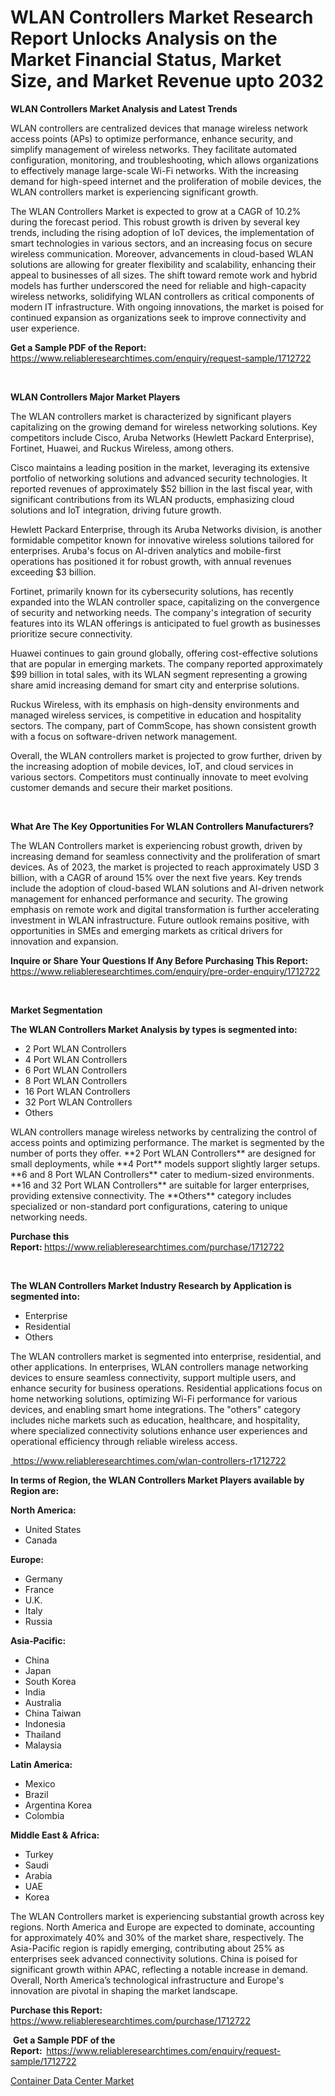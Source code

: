 <p><h1>WLAN Controllers Market Research Report Unlocks Analysis on the Market Financial Status, Market Size, and Market Revenue upto 2032</h1></p><p><strong>WLAN Controllers Market Analysis and Latest Trends</strong></p>
<p><p>WLAN controllers are centralized devices that manage wireless network access points (APs) to optimize performance, enhance security, and simplify management of wireless networks. They facilitate automated configuration, monitoring, and troubleshooting, which allows organizations to effectively manage large-scale Wi-Fi networks. With the increasing demand for high-speed internet and the proliferation of mobile devices, the WLAN controllers market is experiencing significant growth.</p><p>The WLAN Controllers Market is expected to grow at a CAGR of 10.2% during the forecast period. This robust growth is driven by several key trends, including the rising adoption of IoT devices, the implementation of smart technologies in various sectors, and an increasing focus on secure wireless communication. Moreover, advancements in cloud-based WLAN solutions are allowing for greater flexibility and scalability, enhancing their appeal to businesses of all sizes. The shift toward remote work and hybrid models has further underscored the need for reliable and high-capacity wireless networks, solidifying WLAN controllers as critical components of modern IT infrastructure. With ongoing innovations, the market is poised for continued expansion as organizations seek to improve connectivity and user experience.</p></p>
<p><strong>Get a Sample PDF of the Report:&nbsp;</strong> <a href="https://www.reliableresearchtimes.com/enquiry/request-sample/1712722?utm_campaign=1581&utm_medium=2&utm_source=Github&utm_content=ia&utm_term=15022025&utm_id=wlan-controllers">https://www.reliableresearchtimes.com/enquiry/request-sample/1712722</a></p>
<p>&nbsp;</p>
<p><strong>WLAN Controllers Major Market Players</strong></p>
<p><p>The WLAN controllers market is characterized by significant players capitalizing on the growing demand for wireless networking solutions. Key competitors include Cisco, Aruba Networks (Hewlett Packard Enterprise), Fortinet, Huawei, and Ruckus Wireless, among others.</p><p>Cisco maintains a leading position in the market, leveraging its extensive portfolio of networking solutions and advanced security technologies. It reported revenues of approximately $52 billion in the last fiscal year, with significant contributions from its WLAN products, emphasizing cloud solutions and IoT integration, driving future growth.</p><p>Hewlett Packard Enterprise, through its Aruba Networks division, is another formidable competitor known for innovative wireless solutions tailored for enterprises. Aruba's focus on AI-driven analytics and mobile-first operations has positioned it for robust growth, with annual revenues exceeding $3 billion.</p><p>Fortinet, primarily known for its cybersecurity solutions, has recently expanded into the WLAN controller space, capitalizing on the convergence of security and networking needs. The company's integration of security features into its WLAN offerings is anticipated to fuel growth as businesses prioritize secure connectivity.</p><p>Huawei continues to gain ground globally, offering cost-effective solutions that are popular in emerging markets. The company reported approximately $99 billion in total sales, with its WLAN segment representing a growing share amid increasing demand for smart city and enterprise solutions.</p><p>Ruckus Wireless, with its emphasis on high-density environments and managed wireless services, is competitive in education and hospitality sectors. The company, part of CommScope, has shown consistent growth with a focus on software-driven network management.</p><p>Overall, the WLAN controllers market is projected to grow further, driven by the increasing adoption of mobile devices, IoT, and cloud services in various sectors. Competitors must continually innovate to meet evolving customer demands and secure their market positions.</p></p>
<p>&nbsp;</p>
<p><strong>What Are The Key Opportunities For WLAN Controllers Manufacturers?</strong></p>
<p><p>The WLAN Controllers market is experiencing robust growth, driven by increasing demand for seamless connectivity and the proliferation of smart devices. As of 2023, the market is projected to reach approximately USD 3 billion, with a CAGR of around 15% over the next five years. Key trends include the adoption of cloud-based WLAN solutions and AI-driven network management for enhanced performance and security. The growing emphasis on remote work and digital transformation is further accelerating investment in WLAN infrastructure. Future outlook remains positive, with opportunities in SMEs and emerging markets as critical drivers for innovation and expansion.</p></p>
<p><strong>Inquire or Share Your Questions If Any Before Purchasing This Report:</strong> <a href="https://www.reliableresearchtimes.com/enquiry/pre-order-enquiry/1712722?utm_campaign=1581&utm_medium=2&utm_source=Github&utm_content=ia&utm_term=15022025&utm_id=wlan-controllers">https://www.reliableresearchtimes.com/enquiry/pre-order-enquiry/1712722</a></p>
<p>&nbsp;</p>
<p><strong>Market Segmentation</strong></p>
<p><strong>The WLAN Controllers Market Analysis by types is segmented into:</strong></p>
<p><ul><li>2 Port WLAN Controllers</li><li>4 Port WLAN Controllers</li><li>6 Port WLAN Controllers</li><li>8 Port WLAN Controllers</li><li>16 Port WLAN Controllers</li><li>32 Port WLAN Controllers</li><li>Others</li></ul></p>
<p><p>WLAN controllers manage wireless networks by centralizing the control of access points and optimizing performance. The market is segmented by the number of ports they offer. **2 Port WLAN Controllers** are designed for small deployments, while **4 Port** models support slightly larger setups. **6 and 8 Port WLAN Controllers** cater to medium-sized environments. **16 and 32 Port WLAN Controllers** are suitable for larger enterprises, providing extensive connectivity. The **Others** category includes specialized or non-standard port configurations, catering to unique networking needs.</p></p>
<p><strong>Purchase this Report:&nbsp;</strong><a href="https://www.reliableresearchtimes.com/purchase/1712722?utm_campaign=1581&utm_medium=2&utm_source=Github&utm_content=ia&utm_term=15022025&utm_id=wlan-controllers">https://www.reliableresearchtimes.com/purchase/1712722</a></p>
<p>&nbsp;</p>
<p><strong>The WLAN Controllers Market Industry Research by Application is segmented into:</strong></p>
<p><ul><li>Enterprise</li><li>Residential</li><li>Others</li></ul></p>
<p><p>The WLAN controllers market is segmented into enterprise, residential, and other applications. In enterprises, WLAN controllers manage networking devices to ensure seamless connectivity, support multiple users, and enhance security for business operations. Residential applications focus on home networking solutions, optimizing Wi-Fi performance for various devices, and enabling smart home integrations. The "others" category includes niche markets such as education, healthcare, and hospitality, where specialized connectivity solutions enhance user experiences and operational efficiency through reliable wireless access.</p></p>
<p><a href="https://www.reliableresearchtimes.com/wlan-controllers-r1712722?utm_campaign=1581&utm_medium=2&utm_source=Github&utm_content=ia&utm_term=15022025&utm_id=wlan-controllers">&nbsp;https://www.reliableresearchtimes.com/wlan-controllers-r1712722</a></p>
<p><strong>In terms of Region, the WLAN Controllers Market Players available by Region are:</strong></p>
<p>
    <p> <strong> North America: </strong>
        <ul>
            <li>United States</li>
            <li>Canada</li>
        </ul>
        </p> 
    <p> <strong> Europe: </strong>
        <ul>
            <li>Germany</li>
            <li>France</li>
            <li>U.K.</li>
            <li>Italy</li>
            <li>Russia</li>
        </ul>
        </p> 
    <p> <strong> Asia-Pacific: </strong>
        <ul>
            <li>China</li>
            <li>Japan</li>
            <li>South Korea</li>
            <li>India</li>
            <li>Australia</li>
            <li>China Taiwan</li>
            <li>Indonesia</li>
            <li>Thailand</li>
            <li>Malaysia</li>
        </ul>
        </p> 
    <p> <strong> Latin America: </strong>
        <ul>
            <li>Mexico</li>
            <li>Brazil</li>
            <li>Argentina Korea</li>
            <li>Colombia</li>
        </ul>
        </p> 
    <p> <strong> Middle East & Africa: </strong>
        <ul>
            <li>Turkey</li>
            <li>Saudi</li>
            <li>Arabia</li>
            <li>UAE</li>
            <li>Korea</li>
        </ul>
    </p>
    </p>
<p><p>The WLAN Controllers market is experiencing substantial growth across key regions. North America and Europe are expected to dominate, accounting for approximately 40% and 30% of the market share, respectively. The Asia-Pacific region is rapidly emerging, contributing about 25% as enterprises seek advanced connectivity solutions. China is poised for significant growth within APAC, reflecting a notable increase in demand. Overall, North America’s technological infrastructure and Europe's innovation are pivotal in shaping the market landscape.</p></p>
<p><strong>Purchase this Report: </strong><a href="https://www.reliableresearchtimes.com/purchase/1712722?utm_campaign=1581&utm_medium=2&utm_source=Github&utm_content=ia&utm_term=15022025&utm_id=wlan-controllers">https://www.reliableresearchtimes.com/purchase/1712722</a></p>
<p>&nbsp;<strong>Get a Sample PDF of the Report:&nbsp;&nbsp;</strong><a href="https://www.reliableresearchtimes.com/enquiry/request-sample/1712722?utm_campaign=1581&utm_medium=2&utm_source=Github&utm_content=ia&utm_term=15022025&utm_id=wlan-controllers">https://www.reliableresearchtimes.com/enquiry/request-sample/1712722</a></p>
<p><strong></strong></p>
<p><p><a href="https://github.com/mookiesville/Market-Research-Report-List-1/blob/main/container-data-center-market.md?utm_campaign=1581&utm_medium=2&utm_source=Github&utm_content=ia&utm_term=15022025&utm_id=wlan-controllers">Container Data Center Market</a></p></p>